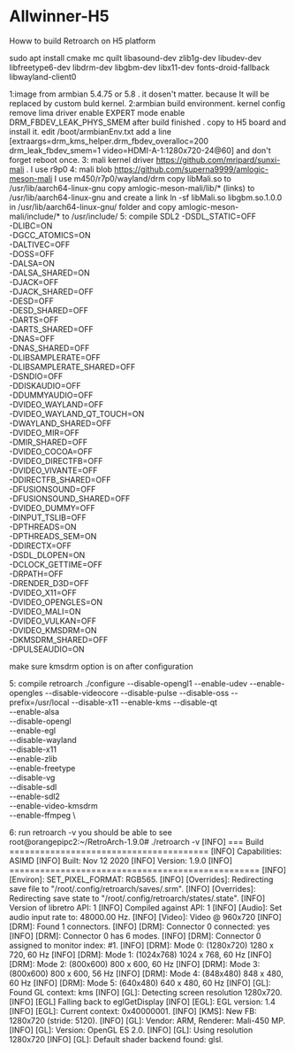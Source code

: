 # Allwinner-H5

Howw to build Retroarch on H5 platform

sudo apt install cmake mc quilt libasound-dev zlib1g-dev libudev-dev libfreetype6-dev libdrm-dev libgbm-dev libx11-dev fonts-droid-fallback libwayland-client0


1:image from armbian 5.4.75 or 5.8 . it dosen't matter. because It will be replaced by custom buld kernel.
2:armbian build environment.
  kernel config
  remove lima driver
  enable EXPERT mode
  enable DRM_FBDEV_LEAK_PHYS_SMEM
  after build finished . copy to H5 board and install it. 
  edit /boot/armbianEnv.txt  add a line [extraargs=drm_kms_helper.drm_fbdev_overalloc=200 drm_leak_fbdev_smem=1 video=HDMI-A-1:1280x720-24@60]
  and don't forget reboot once.
3: mali kernel driver 
   https://github.com/mripard/sunxi-mali . 
   I use r9p0
4: mali blob
    https://github.com/superna9999/amlogic-meson-mali
    I use m450/r7p0/wayland/drm
    copy libMali.so to /usr/lib/aarch64-linux-gnu 
    copy amlogic-meson-mali/lib/* (links) to /usr/lib/aarch64-linux-gnu
    and create a link ln -sf libMali.so libgbm.so.1.0.0 in /usr/lib/aarch64-linux-gnu/ folder
    and copy amlogic-meson-mali/include/* to /usr/include/
5: compile SDL2
-DSDL_STATIC=OFF \
                         -DLIBC=ON \
                         -DGCC_ATOMICS=ON \
                         -DALTIVEC=OFF \
                         -DOSS=OFF \
                         -DALSA=ON \
                         -DALSA_SHARED=ON \
                         -DJACK=OFF \
                         -DJACK_SHARED=OFF \
                         -DESD=OFF \
                         -DESD_SHARED=OFF \
                         -DARTS=OFF \
                         -DARTS_SHARED=OFF \
                         -DNAS=OFF \
                         -DNAS_SHARED=OFF \
                         -DLIBSAMPLERATE=OFF \
                         -DLIBSAMPLERATE_SHARED=OFF \
                         -DSNDIO=OFF \
                         -DDISKAUDIO=OFF \
                         -DDUMMYAUDIO=OFF \
                         -DVIDEO_WAYLAND=OFF \
                         -DVIDEO_WAYLAND_QT_TOUCH=ON \
                         -DWAYLAND_SHARED=OFF \
                         -DVIDEO_MIR=OFF \
                         -DMIR_SHARED=OFF \
                         -DVIDEO_COCOA=OFF \
                         -DVIDEO_DIRECTFB=OFF \
                         -DVIDEO_VIVANTE=OFF \
                         -DDIRECTFB_SHARED=OFF \
                         -DFUSIONSOUND=OFF \
                         -DFUSIONSOUND_SHARED=OFF \
                         -DVIDEO_DUMMY=OFF \
                         -DINPUT_TSLIB=OFF \
                         -DPTHREADS=ON \
                         -DPTHREADS_SEM=ON \
                         -DDIRECTX=OFF \
                         -DSDL_DLOPEN=ON \
                         -DCLOCK_GETTIME=OFF \
                         -DRPATH=OFF \
                         -DRENDER_D3D=OFF \
                         -DVIDEO_X11=OFF \
                         -DVIDEO_OPENGLES=ON \
                         -DVIDEO_MALI=ON \
                         -DVIDEO_VULKAN=OFF \
                         -DVIDEO_KMSDRM=ON \
                         -DKMSDRM_SHARED=OFF \
                         -DPULSEAUDIO=ON
                         
make sure kmsdrm option is on after configuration
 
5: compile retroarch
./configure --disable-opengl1 --enable-udev  --enable-opengles --disable-videocore --disable-pulse --disable-oss --prefix=/usr/local --disable-x11 --enable-kms --disable-qt \
--enable-alsa \
--disable-opengl \
--enable-egl \
--disable-wayland \
--disable-x11 \
--enable-zlib \
--enable-freetype \
--disable-vg \
--disable-sdl \
--enable-sdl2 \
--enable-video-kmsdrm \
--enable-ffmpeg  \

6: run retroarch -v 
you should be  able to see 
root@orangepipc2:~/RetroArch-1.9.0# ./retroarch -v
[INFO] === Build =======================================
[INFO] Capabilities:  ASIMD
[INFO] Built: Nov 12 2020
[INFO] Version: 1.9.0
[INFO] =================================================
[INFO] [Environ]: SET_PIXEL_FORMAT: RGB565.
[INFO] [Overrides]: Redirecting save file to "/root/.config/retroarch/saves/.srm".
[INFO] [Overrides]: Redirecting save state to "/root/.config/retroarch/states/.state".
[INFO] Version of libretro API: 1
[INFO] Compiled against API: 1
[INFO] [Audio]: Set audio input rate to: 48000.00 Hz.
[INFO] [Video]: Video @ 960x720
[INFO] [DRM]: Found 1 connectors.
[INFO] [DRM]: Connector 0 connected: yes
[INFO] [DRM]: Connector 0 has 6 modes.
[INFO] [DRM]: Connector 0 assigned to monitor index: #1.
[INFO] [DRM]: Mode 0: (1280x720) 1280 x 720, 60 Hz
[INFO] [DRM]: Mode 1: (1024x768) 1024 x 768, 60 Hz
[INFO] [DRM]: Mode 2: (800x600) 800 x 600, 60 Hz
[INFO] [DRM]: Mode 3: (800x600) 800 x 600, 56 Hz
[INFO] [DRM]: Mode 4: (848x480) 848 x 480, 60 Hz
[INFO] [DRM]: Mode 5: (640x480) 640 x 480, 60 Hz
[INFO] [GL]: Found GL context: kms
[INFO] [GL]: Detecting screen resolution 1280x720.
[INFO] [EGL] Falling back to eglGetDisplay
[INFO] [EGL]: EGL version: 1.4
[INFO] [EGL]: Current context: 0x40000001.
[INFO] [KMS]: New FB: 1280x720 (stride: 5120).
[INFO] [GL]: Vendor: ARM, Renderer: Mali-450 MP.
[INFO] [GL]: Version: OpenGL ES 2.0.
[INFO] [GL]: Using resolution 1280x720
[INFO] [GL]: Default shader backend found: glsl.






    
